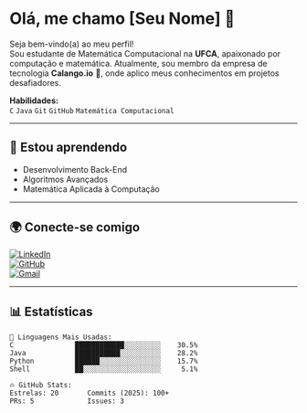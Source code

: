 # Olá, me chamo [Seu Nome] 👋

Seja bem-vindo(a) ao meu perfil!  
Sou estudante de Matemática Computacional na **UFCA**, apaixonado por computação e matemática. Atualmente, sou membro da empresa de tecnologia **Calango.io** 🦎, onde aplico meus conhecimentos em projetos desafiadores.

**Habilidades:**  
`C` `Java` `Git` `GitHub` `Matemática Computacional`

---

## 🚀 Estou aprendendo  
- Desenvolvimento Back-End  
- Algoritmos Avançados  
- Matemática Aplicada à Computação  

---

## 🌍 Conecte-se comigo  
[![LinkedIn](https://img.shields.io/badge/LinkedIn-0077B5?style=flat&logo=linkedin&logoColor=white)](https://linkedin.com/in/seuuser)  
[![GitHub](https://img.shields.io/badge/GitHub-100000?style=flat&logo=github&logoColor=white)](https://github.com/seuuser)  
[![Gmail](https://img.shields.io/badge/Gmail-D14836?style=flat&logo=gmail&logoColor=white)](mailto:seuemail@gmail.com)  

---

## 📊 Estatísticas  

```text
📌 Linguagens Mais Usadas:
C               ████████████░░░░░░░░░    30.5% 
Java            ███████████░░░░░░░░░░    28.2%
Python          ██████░░░░░░░░░░░░░░░    15.7%
Shell           ██░░░░░░░░░░░░░░░░░░░     5.1%

🔥 GitHub Stats:
Estrelas: 20       Commits (2025): 100+ 
PRs: 5             Issues: 3
